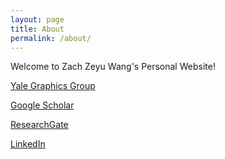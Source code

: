 ```yaml
---
layout: page
title: About
permalink: /about/
---
```


Welcome to Zach Zeyu Wang's Personal Website!

[Yale Graphics Group](http://graphics.cs.yale.edu/site/)

[Google Scholar](https://scholar.google.com/citations?user=q7NLPG0AAAAJ)

[ResearchGate](https://www.researchgate.net/profile/Zeyu_Wang4)

[LinkedIn](https://www.linkedin.com/in/zachzeyuwang)
